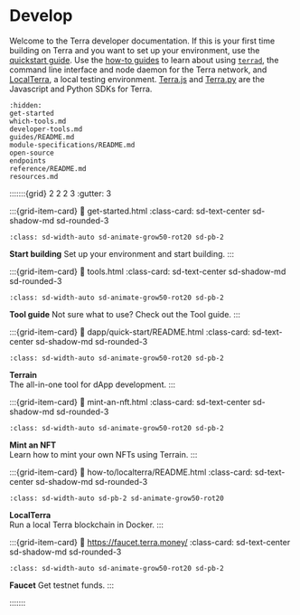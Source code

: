 # Develop

Welcome to the Terra developer documentation. If this is your first time building on Terra and you want to set up your environment, use the [quickstart guide](terrain/README.md). Use the [how-to guides](guides/README.md) to learn about using [`terrad`](terrad/README.md), the command line interface and node daemon for the Terra network, and [LocalTerra](localterra/README.md), a local testing environment. [Terra.js](terra-js/README.md) and [Terra.py](https://terra-money.github.io/terra.py/) are the Javascript and Python SDKs for Terra.

```{toctree}
:hidden:
get-started
which-tools.md
developer-tools.md
guides/README.md
module-specifications/README.md
open-source
endpoints
reference/README.md
resources.md
```


:::::::{grid} 2 2 2 3
:gutter: 3

:::{grid-item-card}
:link: get-started.html
:class-card: sd-text-center sd-shadow-md sd-rounded-3
```{image} /img/Build_a_dApp_ver2.svg
:class: sd-width-auto sd-animate-grow50-rot20 sd-pb-2
```
**Start building** 
Set up your environment and start building.
:::

:::{grid-item-card}
:link: tools.html
:class-card: sd-text-center sd-shadow-md sd-rounded-3
```{image} /img/Terrad.svg
:class: sd-width-auto sd-animate-grow50-rot20 sd-pb-2
```
**Tool guide**
Not sure what to use? Check out the Tool guide.
:::

:::{grid-item-card}
:link: dapp/quick-start/README.html
:class-card: sd-text-center sd-shadow-md sd-rounded-3
```{image} /img/terrain.png
:class: sd-width-auto sd-animate-grow50-rot20 sd-pb-2
```
**Terrain**  
The all-in-one tool for dApp development.
:::

:::{grid-item-card}
:link: mint-an-nft.html
:class-card: sd-text-center sd-shadow-md sd-rounded-3
```{image} /img/bullet_terra.svg
:class: sd-width-auto sd-animate-grow50-rot20 sd-pb-2
```
**Mint an NFT**  
Learn how to mint your own NFTs using Terrain. 
:::

:::{grid-item-card}
:link: how-to/localterra/README.html
:class-card: sd-text-center sd-shadow-md sd-rounded-3
```{image} /img/LocalTerra.svg
:class: sd-width-auto sd-pb-2 sd-animate-grow50-rot20
```
**LocalTerra**  
Run a local Terra blockchain in Docker.
:::

:::{grid-item-card}
:link: https://faucet.terra.money/
:class-card: sd-text-center sd-shadow-md sd-rounded-3
```{image} /img/Faucet.svg
:class: sd-width-auto sd-animate-grow50-rot20 sd-pb-2
```
**Faucet** 
Get testnet funds. 
:::

:::::::

